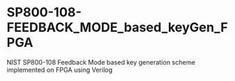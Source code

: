 # SP800-108-FEEDBACK_MODE_based_keyGen_FPGA
NIST SP800-108 Feedback Mode based key generation scheme implemented on FPGA using Verilog
